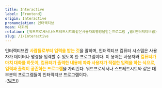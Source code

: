 ```yaml
---
title: Interactive
label: [Frontend]
origin: Interactive
pronunciation: 인터렉티브
mean: 대화의
relation: [워드프로세서나스프레드시트와같은사용자의명령을받는프로그램 ,웹(인터렉티브웹) ]
slug: /I/Interactive
---
```


<content>


<p>인터랙티브란 <span style="color:#FFBF00; font-weight:bold;">사람들로부터 입력을 받는 것</span>을 말하며, 인터랙티브 컴퓨터 시스템은 사용자가 데이터나 명령을 입력할 수 있도록 한 프로그램이다. 이 용어는 사용자와 <span style="color:#FFBF00; font-weight:bold;">컴퓨터가 마치 대화를 하듯이, 컴퓨터가 출력한 내용에 따라 사용자가 적절한 입력을 하는 식으로, 입력과 출력이 공존하는 프로그램</span>을 가리킨다. 워드프로세서나 스프레드시트와 같은 대부분의 프로그램들이 인터랙티브 프로그램이다.<br />
.(<a href="http://www.terms.co.kr/interactive.htm">텀즈</a>))</p>


</content>
